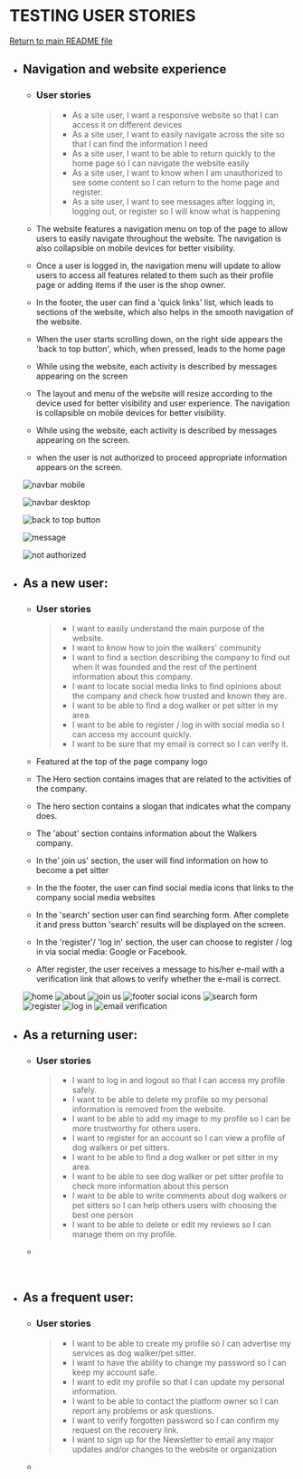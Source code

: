 # TESTING USER STORIES

  [Return to main README file](/README.md#testing-user-stories)


 - ## **Navigation and website experience**

    - ### **User stories**
      > - As a site user, I want a responsive website so that I can access it on different devices
      > - As a site user, I want to easily navigate across the site so that I can find the information I need
      > - As a site user, I want to be able to return quickly to the home page so I can navigate the website easily
      > - As a site user, I want to know when I am unauthorized to see some content so I can return to the home page and register.   
      > - As a site user, I want to see messages after logging in, logging out, or register so I will know what is happening  
    
   
    - The website features a navigation menu on top of the page to allow users to easily navigate throughout the website. The navigation is also collapsible on mobile devices for better visibility.  
    - Once a user is logged in, the navigation menu will update to allow users to access all features related to them such as their profile page or adding items if the user is the shop owner.   
    - In the footer, the user can find a 'quick links' list, which leads to sections of the website, which also helps in the smooth navigation of the website.
    - When the user starts scrolling down, on the right side appears the 'back to top button', which, when pressed, leads to the home page
    - While using the website, each activity is described by messages appearing on the screen
    - The layout and menu of the website will resize according to the device used for better visibility and user experience. The navigation is collapsible on mobile devices for better visibility.
    - While using the website, each activity is described by messages appearing on the screen.
    - when the user is not authorized to proceed appropriate information appears on the screen.

    
    ![navbar mobile](/documents/navbar-mobile.png)

    ![navbar desktop](/documents/navbar-desktop.png)

    ![back to top button](/documents/back-to-top-button.png)

    ![message](/documents/message.png)

    ![not authorized](/documents/not-authorized.png)


 - ## **As a new user:**

    - ### **User stories** 
      > - I want to easily understand the main purpose of the website.
      > - I want to know how to join the walkers' community
      > - I want to find a section describing the company to find out when it was founded and the rest of the pertinent information about this company.
      > - I want to locate social media links to find opinions about the company and check how trusted and known they are.
      > - I want to be able to find a dog walker or pet sitter in my area.
      > - I want to be able to register / log in with social media so I can access my account quickly.
      > - I want to be sure that my email is correct so I can verify it.
    
    - Featured at the top of the page company logo
    - The Hero section contains images that are related to the activities of the company.
    - The hero section contains a slogan that indicates what the company does.
    - The 'about' section contains information about the Walkers company.
    - In the' join us' section, the user will find information on how to become a pet sitter
    - In the the footer, the user can find social media icons that links to the company social media websites
    - In the 'search' section user can find searching form. After complete it and press button 'search' results will be displayed on the screen.
    - In the 'register'/ 'log in' section, the user can choose to register / log in via social media: Google or Facebook.
    - After register, the user receives a message to his/her e-mail with a verification link that allows to verify whether the e-mail is correct.
    
    ![home](/documents/home.png)
    ![about](/documents/about.png)
    ![join us](/documents/join-us.png)
    ![footer social icons](/documents/footer.png)
    ![search form](/documents/search.png)
    ![register](/documents/register.png)
    ![log in](/documents/log-in.png)
    ![email verification](/documents/email-verification.png)



 - ## **As a returning user:**

    - ### **User stories** 
      > - I want to log in and logout so that I can access my profile safely.
      > - I want to be able to delete my profile so my personal information is removed from the website.
      > - I want to be able to add my image to my profile so I can be more trustworthy for others users.
      > - I want to register for an account so  I can view a profile of dog walkers or pet sitters.
      > - I want to be able to find a dog walker or pet sitter in my area.
      > - I want to be able to see dog walker or pet sitter profile to check more information about this person
      > - I want to be able to write comments about dog walkers or pet sitters so I can help others users with choosing the best one person
      > - I want to be able to delete or edit my reviews so I can manage them on my profile.
    
    - 


    ![]()
    ![]()
    ![]()
    ![]()
    ![]()
    ![]()
    ![]()
    ![]()



 - ## **As a frequent user:**

    - ### **User stories** 
      > - I want to be able to create my profile so I can advertise my services as dog walker/pet sitter.
      > - I want to have the ability to change my password so I can keep my account safe.
      > - I want to edit my profile so that I can update my personal information.
      > - I want to be able to contact the platform owner so I can report any problems or ask questions.
      > - I want to verify forgotten password so I can confirm my request on the recovery link.
      > - I want to sign up for the Newsletter to email any major updates and/or changes to the website or organization

    - 

    
    ![]()
    ![]()
    ![]()
    ![]()
    ![]()
    ![]()
    ![]()





